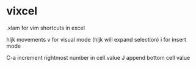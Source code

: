 # vixcel
.xlam for vim shortcuts in excel

hljk movements
v for visual mode (hljk will expand selection)
i for insert mode

C-a increment rightmost number in cell.value
J append bottom cell value

